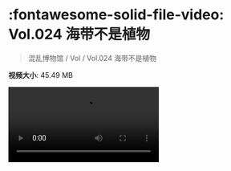 # :fontawesome-solid-file-video: Vol.024 海带不是植物

> 混乱博物馆 / Vol / Vol.024 海带不是植物

**视频大小**: 45.49 MB

<div class="video"><video src="https://file.hsyhx.top/archive/混乱博物馆/Vol/024.mp4" controls preload>🤔 您的浏览器不支持 video 标签</video></div>